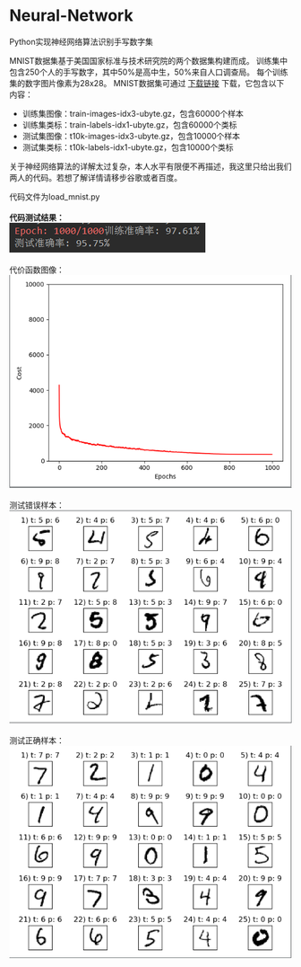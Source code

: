 # Neural-Network
Python实现神经网络算法识别手写数字集

MNIST数据集基于美国国家标准与技术研究院的两个数据集构建而成。
训练集中包含250个人的手写数字，其中50%是高中生，50%来自人口调查局。
每个训练集的数字图片像素为28x28。
MNIST数据集可通过 [下载链接](http://yann.lecun.com/exdb/mnist/) 下载，它包含以下内容：
* 训练集图像：train-images-idx3-ubyte.gz，包含60000个样本
* 训练集类标：train-labels-idx1-ubyte.gz，包含60000个类标
* 测试集图像：t10k-images-idx3-ubyte.gz，包含10000个样本
* 测试集类标：t10k-labels-idx1-ubyte.gz，包含10000个类标

关于神经网络算法的详解太过复杂，本人水平有限便不再描述，我这里只给出我们两人的代码。若想了解详情请移步谷歌或者百度。

代码文件为load_mnist.py<br><br>
**代码测试结果：**<br>
![result](images/2.png)<br><br>
代价函数图像：<br>
![test_img](images/3.png)<br>
<br>
测试错误样本：<br>
![error](images/4.png)<br>
<br>
测试正确样本：<br>
![correct](images/5.png)<br>
